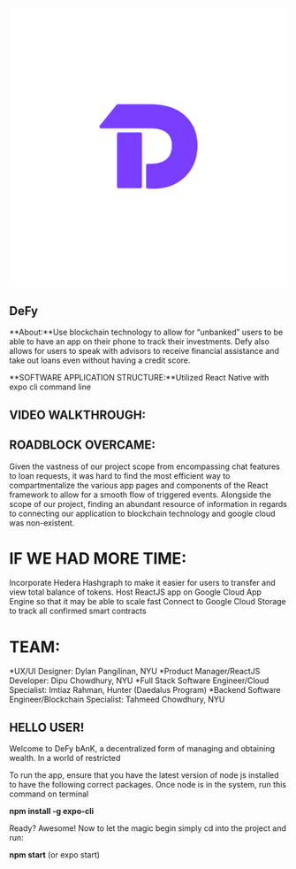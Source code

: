 ![LOGO](/assets/Defy.png)

## DeFy
**About:**Use blockchain technology to allow for “unbanked” users to be able to have an app on their phone to track their investments. Defy also allows for users to speak with advisors to receive financial assistance and take out loans even without having a credit score.


**SOFTWARE APPLICATION STRUCTURE:**Utilized React Native with expo cli command line 


## VIDEO WALKTHROUGH:


## ROADBLOCK OVERCAME:

Given the vastness of our project scope from encompassing chat features to loan requests, it was hard to find the most efficient way to compartmentalize the various app pages and components of the React framework to allow for a smooth flow of triggered events. Alongside the scope of our project, finding an abundant resource of information in regards to connecting our application to blockchain technology and google cloud was non-existent.


# IF WE HAD MORE TIME:

Incorporate Hedera Hashgraph to make it easier for users to transfer and view total balance of tokens.
Host ReactJS app on Google Cloud App Engine so that it may be able to scale fast
Connect to Google Cloud Storage to track all confirmed smart contracts 


# TEAM:

*UX/UI Designer: Dylan Pangilinan, NYU
*Product Manager/ReactJS Developer: Dipu Chowdhury, NYU
*Full Stack Software Engineer/Cloud Specialist: Imtiaz Rahman, Hunter (Daedalus Program)
*Backend Software Engineer/Blockchain Specialist: Tahmeed Chowdhury, NYU


## HELLO USER!

Welcome to DeFy bAnK, a decentralized form of managing and obtaining wealth. In a world of restricted 

To run the app, ensure that you have the latest version of node js installed to have the following correct packages. Once node is in the system, run this command on terminal

**npm install -g expo-cli**

Ready? Awesome! Now to let the magic begin simply cd into the project and run:

**npm start** (or expo start)

